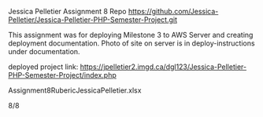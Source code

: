 Jessica Pelletier Assignment 8 Repo https://github.com/Jessica-Pelletier/Jessica-Pelletier-PHP-Semester-Project.git

This assignment was for deploying Milestone 3 to AWS Server and creating deployment documentation. Photo of site on server is in deploy-instructions under documentation.

deployed project link: https://jpelletier2.imgd.ca/dgl123/Jessica-Pelletier-PHP-Semester-Project/index.php

Assignment8RubericJessicaPelletier.xlsx

8/8